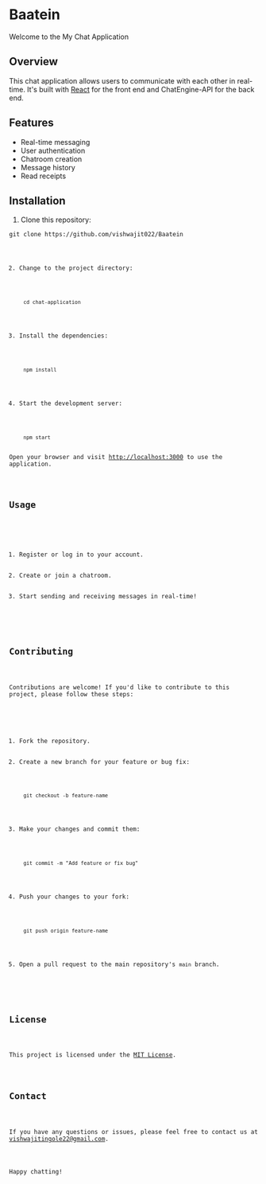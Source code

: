 <!DOCTYPE html>
<html>
<head>
    <meta charset="UTF-8">
</head>
<body>
    <h1>Baatein</h1>
    <p>Welcome to the My Chat Application</p>
    <h2>Overview</h2>
    <p>This chat application allows users to communicate with each other in real-time. It's built with <a
            href="https://reactjs.org/">React</a> for the front end and ChatEngine-API for the back end.</p>
    <h2>Features</h2>
    <ul>
        <li>Real-time messaging</li>
        <li>User authentication</li>
        <li>Chatroom creation</li>
        <li>Message history</li>
        <li>Read receipts</li>
    </ul>
    <h2>Installation</h2>
    <ol>
        <li>Clone this repository:</li>
    </ol>
    <code>git clone https://github.com/vishwajit022/Baatein
    <ol start="2">
        <li>Change to the project directory:</li>
    </ol>
    <code>cd chat-application</code>
    <ol start="3">
        <li>Install the dependencies:</li>
    </ol>
    <code>npm install</code>
    <ol start="4">
        <li>Start the development server:</li>
    </ol>
    <code>npm start</code>
    <p>Open your browser and visit <a href="http://localhost:3000">http://localhost:3000</a> to use the application.</p>
    <h2>Usage</h2>
    <ol>
        <li>Register or log in to your account.</li>
        <li>Create or join a chatroom.</li>
        <li>Start sending and receiving messages in real-time!</li>
    </ol>
    <h2>Contributing</h2>
    <p>Contributions are welcome! If you'd like to contribute to this project, please follow these steps:</p>
    <ol>
        <li>Fork the repository.</li>
        <li>Create a new branch for your feature or bug fix:</li>
    </ol>
    <code>git checkout -b feature-name</code>
    <ol start="3">
        <li>Make your changes and commit them:</li>
    </ol>
    <code>git commit -m "Add feature or fix bug"</code>
    <ol start="4">
        <li>Push your changes to your fork:</li>
    </ol>
    <code>git push origin feature-name</code>
    <ol start="5">
        <li>Open a pull request to the main repository's <code>main</code> branch.</li>
    </ol>
    <h2>License</h2>
    <p>This project is licensed under the <a href="LICENSE">MIT License</a>.</p>
    <h2>Contact</h2>
    <p>If you have any questions or issues, please feel free to contact us at <a
            href="mailto:vishwajitingole22@gmail.com">vishwajitingole22@gmail.com</a>.</p>
    <p>Happy chatting!</p>
</body>
</html>
